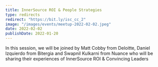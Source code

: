```yaml
---
title: InnerSource ROI & People Strategies
type: redirects
redirect: "https://bit.ly/isc_cc_2"
image: "/images/events/meetup-2022-02-02.jpeg"
date: 2022-02-02
publishDate: 2022-01-20
---
```


In this session, we will be joined by Matt Cobby from Deloitte, Daniel Izquierdo from Bitergia and
Swapnil Kulkarni from Nuance who will be sharing their experiences of InnerSource ROI & Convincing Leaders